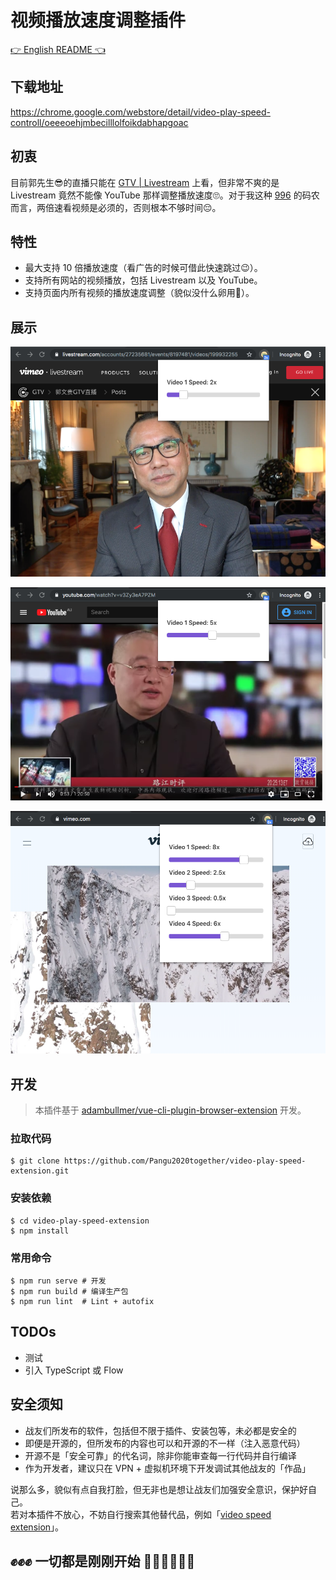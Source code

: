# 视频播放速度调整插件

[👉 English README 👈](./README_en.md)

## 下载地址

https://chrome.google.com/webstore/detail/video-play-speed-controll/oeeeoehjmbecilllolfoikdabhapgoac

## 初衷

目前郭先生😎的直播只能在 [GTV | Livestream](https://livestream.com/accounts/27235681) 上看，但非常不爽的是 Livestream 竟然不能像 YouTube 那样调整播放速度🙄。对于我这种 [996](https://github.com/996icu/996.ICU/blob/master/README_CN.md) 的码农而言，两倍速看视频是必须的，否则根本不够时间😔。

## 特性

* 最大支持 10 倍播放速度（看广告的时候可借此快速跳过😉）。
* 支持所有网站的视频播放，包括 Livestream 以及 YouTube。
* 支持页面内所有视频的播放速度调整（貌似没什么卵用🤣）。

## 展示

![GTV | Livestream](./screenshots/GTV.png)

![路德 | YouTube](./screenshots/lude.png)

![Vimeo](./screenshots/vimeo.png)

## 开发

> 本插件基于 [adambullmer/vue-cli-plugin-browser-extension](https://github.com/adambullmer/vue-cli-plugin-browser-extension) 开发。

### 拉取代码

```
$ git clone https://github.com/Pangu2020together/video-play-speed-extension.git
```

### 安装依赖

```
$ cd video-play-speed-extension
$ npm install
```

### 常用命令

```
$ npm run serve # 开发
$ npm run build # 编译生产包
$ npm run lint  # Lint + autofix
```

## TODOs

* 测试
* 引入 TypeScript 或 Flow

## 安全须知

* 战友们所发布的软件，包括但不限于插件、安装包等，未必都是安全的
* 即便是开源的，但所发布的内容也可以和开源的不一样（注入恶意代码）
* 开源不是「安全可靠」的代名词，除非你能审查每一行代码并自行编译
* 作为开发者，建议只在 VPN + 虚拟机环境下开发调试其他战友的「作品」

说那么多，貌似有点自我打脸，但无非也是想让战友们加强安全意识，保护好自己。  
若对本插件不放心，不妨自行搜索其他替代品，例如「[video speed extension](https://www.google.com/search?q=video%20speed%20extension)」。

## ✊✊✊ 一切都是刚刚开始 🙏🏻🙏🏻🙏🏻
